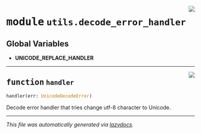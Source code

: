 <!-- markdownlint-disable -->

<a href="../../th2_data_services/utils/decode_error_handler.py#L0"><img align="right" style="float:right;" src="https://img.shields.io/badge/-source-cccccc?style=flat-square"></a>

# <kbd>module</kbd> `utils.decode_error_handler`




**Global Variables**
---------------
- **UNICODE_REPLACE_HANDLER**

---

<a href="../../th2_data_services/utils/decode_error_handler.py#L18"><img align="right" style="float:right;" src="https://img.shields.io/badge/-source-cccccc?style=flat-square"></a>

## <kbd>function</kbd> `handler`

```python
handler(err: UnicodeDecodeError)
```

Decode error handler that tries change utf-8 character to Unicode. 




---

_This file was automatically generated via [lazydocs](https://github.com/ml-tooling/lazydocs)._
